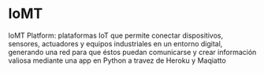 # IoMT
IoMT Platform: plataformas IoT  que permite conectar dispositivos, sensores, actuadores y equipos industriales en un entorno digital, generando una red para que éstos puedan comunicarse y crear información valiosa mediante una app en Python a travez de Heroku y Maqiatto

